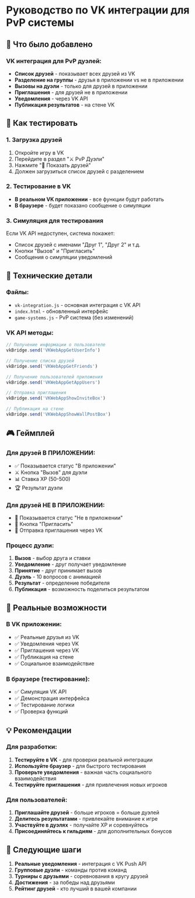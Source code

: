 # Руководство по VK интеграции для PvP системы

## 🎯 Что было добавлено

### VK интеграция для PvP дуэлей:
- **Список друзей** - показывает всех друзей из VK
- **Разделение на группы** - друзья в приложении vs не в приложении
- **Вызовы на дуэли** - только для друзей в приложении
- **Приглашения** - для друзей не в приложении
- **Уведомления** - через VK API
- **Публикация результатов** - на стене VK

## 🧪 Как тестировать

### 1. **Загрузка друзей**
1. Откройте игру в VK
2. Перейдите в раздел "⚔️ PvP Дуэли"
3. Нажмите "👥 Показать друзей"
4. Должен загрузиться список друзей с разделением

### 2. **Тестирование в VK**
- **В реальном VK приложении** - все функции будут работать
- **В браузере** - будет показано сообщение о симуляции

### 3. **Симуляция для тестирования**
Если VK API недоступен, система покажет:
- Список друзей с именами "Друг 1", "Друг 2" и т.д.
- Кнопки "Вызов" и "Пригласить"
- Сообщения о симуляции уведомлений

## 🔧 Технические детали

### Файлы:
- `vk-integration.js` - основная интеграция с VK API
- `index.html` - обновленный интерфейс
- `game-systems.js` - PvP система (без изменений)

### VK API методы:
```javascript
// Получение информации о пользователе
vkBridge.send('VKWebAppGetUserInfo')

// Получение списка друзей
vkBridge.send('VKWebAppGetFriends')

// Получение пользователей приложения
vkBridge.send('VKWebAppGetAppUsers')

// Отправка приглашения
vkBridge.send('VKWebAppShowInviteBox')

// Публикация на стене
vkBridge.send('VKWebAppShowWallPostBox')
```

## 🎮 Геймплей

### Для друзей В ПРИЛОЖЕНИИ:
- ✅ Показывается статус "В приложении"
- ⚔️ Кнопка "Вызов" для дуэли
- 📊 Ставка XP (50-500)
- 🏆 Результат дуэли

### Для друзей НЕ В ПРИЛОЖЕНИИ:
- 📱 Показывается статус "Не в приложении"
- 📨 Кнопка "Пригласить"
- 🔗 Отправка приглашения через VK

### Процесс дуэли:
1. **Вызов** - выбор друга и ставки
2. **Уведомление** - друг получает уведомление
3. **Принятие** - друг принимает вызов
4. **Дуэль** - 10 вопросов с анимацией
5. **Результат** - определение победителя
6. **Публикация** - возможность поделиться результатом

## 🚀 Реальные возможности

### В VK приложении:
- ✅ Реальные друзья из VK
- ✅ Уведомления через VK
- ✅ Приглашения через VK
- ✅ Публикация на стене
- ✅ Социальное взаимодействие

### В браузере (тестирование):
- ✅ Симуляция VK API
- ✅ Демонстрация интерфейса
- ✅ Тестирование логики
- ✅ Проверка функций

## 💡 Рекомендации

### Для разработки:
1. **Тестируйте в VK** - для проверки реальной интеграции
2. **Используйте браузер** - для быстрого тестирования
3. **Проверьте уведомления** - важная часть социального взаимодействия
4. **Тестируйте приглашения** - для привлечения новых игроков

### Для пользователей:
1. **Приглашайте друзей** - больше игроков = больше дуэлей
2. **Делитесь результатами** - привлекайте внимание к игре
3. **Участвуйте в дуэлях** - получайте XP и соревнуйтесь
4. **Присоединяйтесь к гильдиям** - для дополнительных бонусов

## 🔄 Следующие шаги

1. **Реальные уведомления** - интеграция с VK Push API
2. **Групповые дуэли** - команды против команд
3. **Турниры с друзьями** - соревнования в кругу друзей
4. **Достижения** - за победы над друзьями
5. **Рейтинг друзей** - кто лучший в вашей компании 